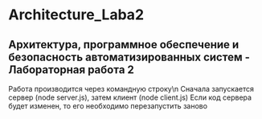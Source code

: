 # Architecture_Laba2
## Архитектура, программное обеспечение и безопасность автоматизированных систем - Лабораторная работа 2

Работа производится через командную строку\n
Сначала запускается сервер (node server.js), затем клиент (node client.js)
Если код сервера будет изменен, то его необходимо перезапустить заново

